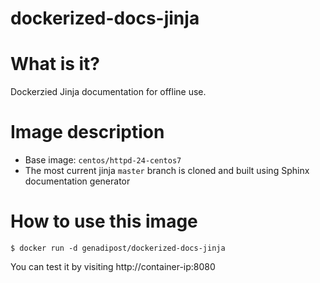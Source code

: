 # dockerized-docs-jinja

# What is it? #
Dockerzied Jinja documentation for offline use.

# Image description #
- Base image: `centos/httpd-24-centos7`
- The most current jinja `master` branch is cloned and built using Sphinx documentation generator

# How to use this image #

```console
$ docker run -d genadipost/dockerized-docs-jinja
```

You can test it by visiting http://container-ip:8080
